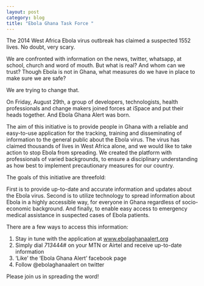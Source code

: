 ```yaml
---
layout: post
category: blog
title: "Ebola Ghana Task Force "
---
```

The 2014 West Africa Ebola virus outbreak has claimed a suspected 1552 lives. No doubt, very scary.

We are confronted with information on the news, twitter, whatsapp, at school, church and word of mouth. But what is real? And whom can we trust? Though Ebola is not in Ghana, what measures do we have in place to make sure we are safe?
<!-- more -->

We are trying to change that.

On Friday, August 29th, a group of developers, technologists, health professionals and change makers joined forces at iSpace and put their heads together. And Ebola Ghana Alert was born.

The aim of this initiative is to provide people in Ghana with a reliable and easy-to-use application for the tracking, training and disseminating of information to the general public about the Ebola virus. The virus has claimed thousands of lives in West Africa alone, and we would like to take action to stop Ebola from spreading. We created the platform with professionals of varied backgrounds, to ensure a disciplinary understanding as how best to implement precautionary measures for our country. 

The goals of this initiative are threefold:

First is to provide up-to-date and accurate information and updates about the Ebola virus. Second is to utilize technology to spread information about Ebola in a highly accessible way, for everyone in Ghana regardless of socio-economic background. And finally, to enable easy access to emergency medical assistance in suspected cases of Ebola patients.

There are a few ways to access this information:

1) Stay in tune with the application at www.ebolaghanaalert.org
2) Simply dial *713*444# on your MTN or Airtel and receive up-to-date information 
3) ‘Like’ the ‘Ebola Ghana Alert’ facebook page 
4) Follow @ebolaghanaalert on twitter

Please join us in spreading the word!
